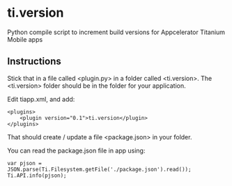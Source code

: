 ti.version
==========

Python compile script to increment build versions for Appcelerator Titanium Mobile apps

## Instructions

Stick that in a file called <plugin.py> in a folder called <ti.version>. The <ti.version> folder should be in the <plugins> folder for your application.

Edit tiapp.xml, and add:
~~~
<plugins>
    <plugin version="0.1">ti.version</plugin>
</plugins>
~~~
That should create / update a file <package.json> in your <Resources> folder.

You can read the package.json file in app using:
~~~
var pjson = JSON.parse(Ti.Filesystem.getFile('./package.json').read());
Ti.API.info(pjson);
~~~